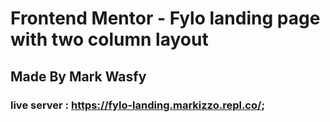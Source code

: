 # Frontend Mentor - Fylo landing page with two column layout

## Made By Mark Wasfy

###  live server : https://fylo-landing.markizzo.repl.co/;
